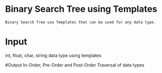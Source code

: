 # Binary Search Tree using Templates

```
Binary Search Tree use Templates that can be used for any data type. 
```

# Input
int, float, char, string data type using templates

#Output
In-Order, Pre-Order and Post-Order Traversal of data types
